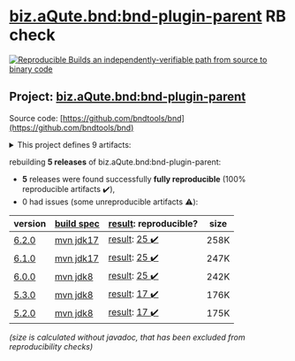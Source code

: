 [biz.aQute.bnd:bnd-plugin-parent](https://search.maven.org/artifact/biz.aQute.bnd/bnd-plugin-parent/) RB check
=======

[![Reproducible Builds](https://reproducible-builds.org/images/logos/rb.svg) an independently-verifiable path from source to binary code](https://reproducible-builds.org/)

## Project: [biz.aQute.bnd:bnd-plugin-parent](https://search.maven.org/artifact/biz.aQute.bnd/bnd-plugin-parent/)

Source code: [https://github.com/bndtools/bnd](https://github.com/bndtools/bnd)

<details><summary>This project defines 9 artifacts:</summary>

* [biz.aQute.bnd:bnd-baseline-maven-plugin](https://search.maven.org/artifact/biz.aQute.bnd/bnd-baseline-maven-plugin/)
* [biz.aQute.bnd:bnd-export-maven-plugin](https://search.maven.org/artifact/biz.aQute.bnd/bnd-export-maven-plugin/)
* [biz.aQute.bnd:bnd-indexer-maven-plugin](https://search.maven.org/artifact/biz.aQute.bnd/bnd-indexer-maven-plugin/)
* [biz.aQute.bnd:bnd-maven-plugin](https://search.maven.org/artifact/biz.aQute.bnd/bnd-maven-plugin/)
* [biz.aQute.bnd:bnd-plugin-parent](https://search.maven.org/artifact/biz.aQute.bnd/bnd-plugin-parent/)
* [biz.aQute.bnd:bnd-reporter-maven-plugin](https://search.maven.org/artifact/biz.aQute.bnd/bnd-reporter-maven-plugin/)
* [biz.aQute.bnd:bnd-resolver-maven-plugin](https://search.maven.org/artifact/biz.aQute.bnd/bnd-resolver-maven-plugin/)
* [biz.aQute.bnd:bnd-run-maven-plugin](https://search.maven.org/artifact/biz.aQute.bnd/bnd-run-maven-plugin/)
* [biz.aQute.bnd:bnd-testing-maven-plugin](https://search.maven.org/artifact/biz.aQute.bnd/bnd-testing-maven-plugin/)
</details>

rebuilding **5 releases** of biz.aQute.bnd:bnd-plugin-parent:
- **5** releases were found successfully **fully reproducible** (100% reproducible artifacts :heavy_check_mark:),
- 0 had issues (some unreproducible artifacts :warning:):

| version | [build spec](/BUILDSPEC.md) | [result](https://reproducible-builds.org/docs/jvm/): reproducible? | size |
| -- | --------- | ------ | -- |
| [6.2.0](https://search.maven.org/artifact/biz.aQute.bnd/bnd-plugin-parent/6.2.0/pom) | [mvn jdk17](bnd-plugins-6.2.0.buildspec) | [result](bnd-reporter-maven-plugin-6.2.0.buildinfo): [25 :heavy_check_mark: ](bnd-reporter-maven-plugin-6.2.0.buildcompare) | 258K |
| [6.1.0](https://search.maven.org/artifact/biz.aQute.bnd/bnd-plugin-parent/6.1.0/pom) | [mvn jdk17](bnd-plugins-6.1.0.buildspec) | [result](bnd-reporter-maven-plugin-6.1.0.buildinfo): [25 :heavy_check_mark: ](bnd-reporter-maven-plugin-6.1.0.buildcompare) | 247K |
| [6.0.0](https://search.maven.org/artifact/biz.aQute.bnd/bnd-plugin-parent/6.0.0/pom) | [mvn jdk8](bnd-plugins-6.0.0.buildspec) | [result](bnd-reporter-maven-plugin-6.0.0.buildinfo): [25 :heavy_check_mark: ](bnd-reporter-maven-plugin-6.0.0.buildcompare) | 242K |
| [5.3.0](https://search.maven.org/artifact/biz.aQute.bnd/bnd-plugin-parent/5.3.0/pom) | [mvn jdk8](bnd-plugins-5.3.0.buildspec) | [result](bnd-reporter-maven-plugin-5.3.0.buildinfo): [17 :heavy_check_mark: ](bnd-reporter-maven-plugin-5.3.0.buildcompare) | 176K |
| [5.2.0](https://search.maven.org/artifact/biz.aQute.bnd/bnd-plugin-parent/5.2.0/pom) | [mvn jdk8](bnd-plugins-5.2.0.buildspec) | [result](bnd-reporter-maven-plugin-5.2.0.buildinfo): [17 :heavy_check_mark: ](bnd-reporter-maven-plugin-5.2.0.buildcompare) | 175K |

<i>(size is calculated without javadoc, that has been excluded from reproducibility checks)</i>
